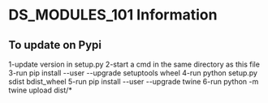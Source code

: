 # DS_MODULES_101 Information

## To update on Pypi
1-update version in setup.py
2-start a cmd in the same directory as this file
3-run pip install --user --upgrade setuptools wheel
4-run python setup.py sdist bdist_wheel
5-run pip install --user --upgrade twine
6-run python -m twine upload dist/*